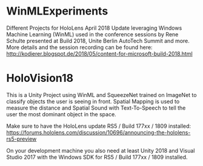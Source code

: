 # WinMLExperiments
Different Projects for HoloLens April 2018 Update leveraging Windows Machine Learning (WinML) used in the conference sessions by Rene Schulte presented at Build 2018, Unite Berlin AutoTech Summit and more. 
More details and the session recording can be found here:
http://kodierer.blogspot.de/2018/05/content-for-microsoft-build-2018.html

# HoloVision18
This is a Unity Project using WinML and SqueezeNet trained on ImageNet to classify objects the user is seeing in front. Spatial Mapping is used to measure the distance and Spatial Sound with Text-To-Speech to tell the user the most dominant object in the space.

Make sure to have the HoloLens update RS5 / Build 177xx / 1809 installed:  
https://forums.hololens.com/discussion/10696/announcing-the-hololens-rs5-preview

On your development machine you also need at least Unity 2018 and Visual Studio 2017 with the Windows SDK for RS5 / Build 177xx / 1809 installed.
